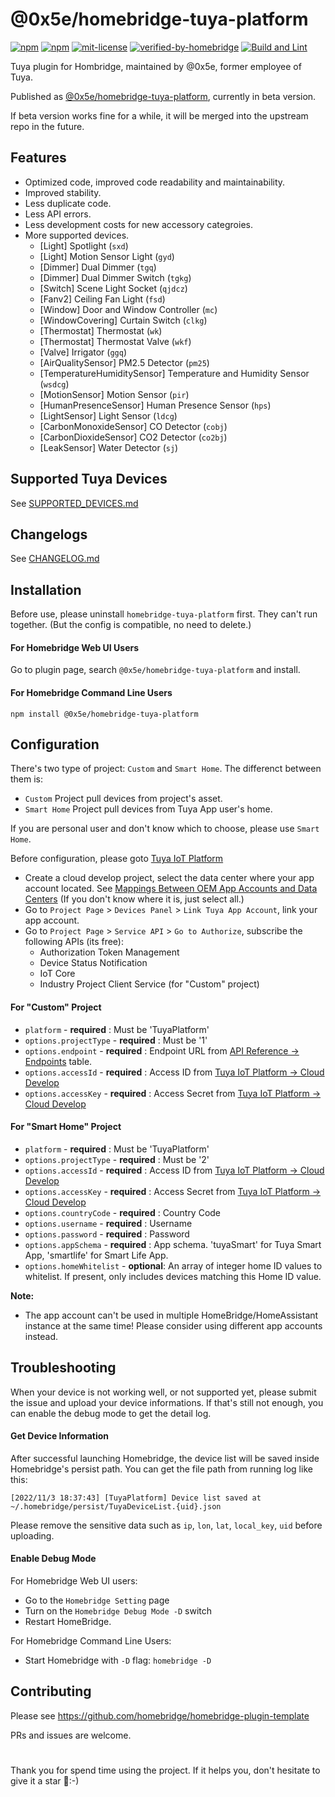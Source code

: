 # @0x5e/homebridge-tuya-platform

[![npm](https://badgen.net/npm/v/@0x5e/homebridge-tuya-platform)](https://npmjs.com/package/@0x5e/homebridge-tuya-platform)
[![npm](https://badgen.net/npm/dt/@0x5e/homebridge-tuya-platform)](https://npmjs.com/package/@0x5e/homebridge-tuya-platform)
[![mit-license](https://badgen.net/npm/license/@0x5e/homebridge-tuya-platform)](https://github.com/0x5e/homebridge-tuya-platform/blob/main/LICENSE)
[![verified-by-homebridge](https://badgen.net/badge/homebridge/verified/purple)](https://github.com/homebridge/homebridge/wiki/Verified-Plugins)
[![Build and Lint](https://github.com/0x5e/homebridge-tuya-platform/actions/workflows/build.yml/badge.svg)](https://github.com/0x5e/homebridge-tuya-platform/actions/workflows/build.yml)

Tuya plugin for Hombridge, maintained by @0x5e, former employee of Tuya.

Published as [@0x5e/homebridge-tuya-platform](https://npmjs.com/package/@0x5e/homebridge-tuya-platform), currently in beta version.

If beta version works fine for a while, it will be merged into the upstream repo in the future.

## Features

- Optimized code, improved code readability and maintainability.
- Improved stability.
- Less duplicate code.
- Less API errors.
- Less development costs for new accessory categroies.
- More supported devices.
    - [Light] Spotlight (`sxd`)
    - [Light] Motion Sensor Light (`gyd`)
    - [Dimmer] Dual Dimmer (`tgq`)
    - [Dimmer] Dual Dimmer Switch (`tgkg`)
    - [Switch] Scene Light Socket (`qjdcz`)
    - [Fanv2] Ceiling Fan Light (`fsd`)
    - [Window] Door and Window Controller (`mc`)
    - [WindowCovering] Curtain Switch (`clkg`)
    - [Thermostat] Thermostat (`wk`)
    - [Thermostat] Thermostat Valve (`wkf`)
    - [Valve] Irrigator (`ggq`)
    - [AirQualitySensor] PM2.5 Detector (`pm25`)
    - [TemperatureHumiditySensor] Temperature and Humidity Sensor (`wsdcg`)
    - [MotionSensor] Motion Sensor (`pir`)
    - [HumanPresenceSensor] Human Presence Sensor (`hps`)
    - [LightSensor] Light Sensor (`ldcg`)
    - [CarbonMonoxideSensor] CO Detector (`cobj`)
    - [CarbonDioxideSensor] CO2 Detector (`co2bj`)
    - [LeakSensor] Water Detector (`sj`)


## Supported Tuya Devices
See [SUPPORTED_DEVICES.md](./SUPPORTED_DEVICES.md)


## Changelogs
See [CHANGELOG.md](./CHANGELOG.md)


## Installation
Before use, please uninstall `homebridge-tuya-platform` first. They can't run together. (But the config is compatible, no need to delete.)

#### For Homebridge Web UI Users
Go to plugin page, search `@0x5e/homebridge-tuya-platform` and install.


#### For Homebridge Command Line Users

```
npm install @0x5e/homebridge-tuya-platform
```


## Configuration

There's two type of project: `Custom` and `Smart Home`.
The differenct between them is:
- `Custom` Project pull devices from project's asset.
- `Smart Home` Project pull devices from Tuya App user's home.

If you are personal user and don't know which to choose, please use `Smart Home`.

Before configuration, please goto [Tuya IoT Platform](https://iot.tuya.com)
- Create a cloud develop project, select the data center where your app account located. See [Mappings Between OEM App Accounts and Data Centers](https://developer.tuya.com/en/docs/iot/oem-app-data-center-distributed?id=Kafi0ku9l07qb) (If you don't know where it is, just select all.)
- Go to `Project Page` > `Devices Panel` > `Link Tuya App Account`, link your app account.
- Go to `Project Page` > `Service API` > `Go to Authorize`, subscribe the following APIs (its free):
    - Authorization Token Management
    - Device Status Notification
    - IoT Core
    - Industry Project Client Service (for "Custom" project)

#### For "Custom" Project

- `platform` - **required** : Must be 'TuyaPlatform'
- `options.projectType` - **required** : Must be '1'
- `options.endpoint` - **required** : Endpoint URL from [API Reference -> Endpoints](https://developer.tuya.com/en/docs/iot/api-request?id=Ka4a8uuo1j4t4#title-1-Endpoints) table.
- `options.accessId` - **required** : Access ID from [Tuya IoT Platform -> Cloud Develop](https://iot.tuya.com/cloud)
- `options.accessKey` - **required** : Access Secret from [Tuya IoT Platform -> Cloud Develop](https://iot.tuya.com/cloud)

#### For "Smart Home" Project

- `platform` - **required** : Must be 'TuyaPlatform'
- `options.projectType` - **required** : Must be '2'
- `options.accessId` - **required** : Access ID from [Tuya IoT Platform -> Cloud Develop](https://iot.tuya.com/cloud)
- `options.accessKey` - **required** : Access Secret from [Tuya IoT Platform -> Cloud Develop](https://iot.tuya.com/cloud)
- `options.countryCode` - **required** : Country Code
- `options.username` - **required** : Username
- `options.password` - **required** : Password
- `options.appSchema` - **required** : App schema. 'tuyaSmart' for Tuya Smart App, 'smartlife' for Smart Life App.
- `options.homeWhitelist` - **optional**: An array of integer home ID values to whitelist. If present, only includes devices matching this Home ID value.

**Note:**
- The app account can't be used in multiple HomeBridge/HomeAssistant instance at the same time! Please consider using different app accounts instead.


## Troubleshooting

When your device is not working well, or not supported yet, please submit the issue and upload your device informations.
If that's still not enough, you can enable the debug mode to get the detail log.

#### Get Device Information

After successful launching Homebridge, the device list will be saved inside Homebridge's persist path.
You can get the file path from running log like this:
```
[2022/11/3 18:37:43] [TuyaPlatform] Device list saved at ~/.homebridge/persist/TuyaDeviceList.{uid}.json
```

Please remove the sensitive data such as `ip`, `lon`, `lat`, `local_key`, `uid` before uploading.

#### Enable Debug Mode

For Homebridge Web UI users:
- Go to the `Homebridge Setting` page
- Turn on the `Homebridge Debug Mode -D` switch
- Restart HomeBridge.

For Homebridge Command Line Users:
- Start Homebridge with `-D` flag: `homebridge -D`


## Contributing

Please see https://github.com/homebridge/homebridge-plugin-template

PRs and issues are welcome.

# 
Thank you for spend time using the project. If it helps you, don't hesitate to give it a star 🌟:-)

